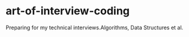 art-of-interview-coding
=======================

Preparing for my technical interviews.Algorithms, Data Structures et al.
